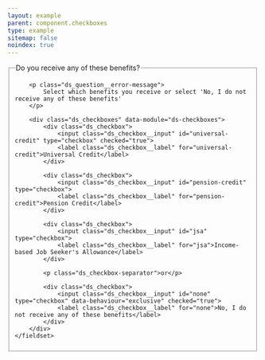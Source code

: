 ```yaml
---
layout: example
parent: component.checkboxes
type: example
sitemap: false
noindex: true
---
```

<div class="ds_question  ds_question--error">
    <fieldset aria-invalid="true">
        <legend>Do you receive any of these benefits?</legend>

        <p class="ds_question__error-message">
            Select which benefits you receive or select 'No, I do not receive any of these benefits'
        </p>

        <div class="ds_checkboxes" data-module="ds-checkboxes">
            <div class="ds_checkbox">
                <input class="ds_checkbox__input" id="universal-credit" type="checkbox" checked="true">
                <label class="ds_checkbox__label" for="universal-credit">Universal Credit</label>
            </div>

            <div class="ds_checkbox">
                <input class="ds_checkbox__input" id="pension-credit" type="checkbox">
                <label class="ds_checkbox__label" for="pension-credit">Pension Credit</label>
            </div>

            <div class="ds_checkbox">
                <input class="ds_checkbox__input" id="jsa" type="checkbox">
                <label class="ds_checkbox__label" for="jsa">Income-based Job Seeker's Allowance</label>
            </div>

            <p class="ds_checkbox-separator">or</p>

            <div class="ds_checkbox">
                <input class="ds_checkbox__input" id="none" type="checkbox" data-behaviour="exclusive" checked="true">
                <label class="ds_checkbox__label" for="none">No, I do not receive any of these benefits</label>
            </div>
        </div>
    </fieldset>
</div>
